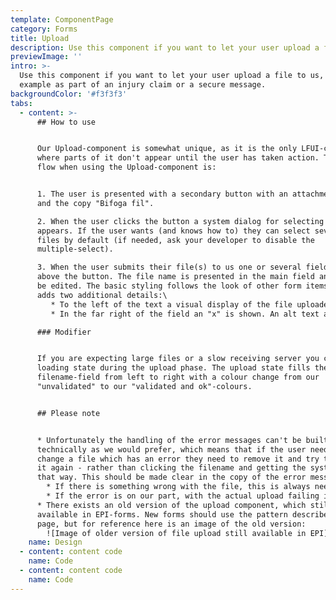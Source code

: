 ```yaml
---
template: ComponentPage
category: Forms
title: Upload
description: Use this component if you want to let your user upload a file to us.
previewImage: ''
intro: >-
  Use this component if you want to let your user upload a file to us, for
  example as part of an injury claim or a secure message.
backgroundColor: '#f3f3f3'
tabs:
  - content: >-
      ## How to use


      Our Upload-component is somewhat unique, as it is the only LFUI-component
      where parts of it don't appear until the user has taken action. The user
      flow when using the Upload-component is:


      1. The user is presented with a secondary button with an attachment icon
      and the copy "Bifoga fil".

      2. When the user clicks the button a system dialog for selecting a file
      appears. If the user wants (and knows how to) they can select several
      files by default (if needed, ask your developer to disable the
      multiple-select).

      3. When the user submits their file(s) to us one or several fields appear
      above the button. The file name is presented in the main field and cannot
      be edited. The basic styling follows the look of other form items, but
      adds two additional details:\
         * To the left of the text a visual display of the file uploaded is displayed. In its default look a small preview of the image is shown (without consideration of image dimensions). If the file is either a pdf or word-document a corresponding icon is shown. If the file type is neither an image nor pdf/word a grey box appears.\
         * In the far right of the field an "x" is shown. An alt text appears on hover informing the user that a click will remove the file. 

      ### Modifier


      If you are expecting large files or a slow receiving server you can add a
      loading state during the upload phase. The upload state fills the
      filename-field from left to right with a colour change from our
      "unvalidated" to our "validated and ok"-colours.


      ## Please note


      * Unfortunately the handling of the error messages can't be built
      technically as we would prefer, which means that if the user needs to
      change a file which has an error they need to remove it and try to upload
      it again - rather than clicking the filename and getting the system dialog
      that way. This should be made clear in the copy of the error message.\
        * If there is something wrong with the file, this is always needed.\
        * If the error is on our part, with the actual upload failing it depends on the implementation if the user needs to remove and re-add the file or if they can just try to submit it again. Work with your developers and copy to find the right error messages to display for your specific case.
      * There exists an old version of the upload component, which still is
      available in EPI-forms. New forms should use the pattern described on this
      page, but for reference here is an image of the old version:
        ![Image of older version of file upload still available in EPI](/img/old-file-upload.png "Image of older version of file upload still available in EPI")
    name: Design
  - content: content code
    name: Code
  - content: content code
    name: Code
---
```


